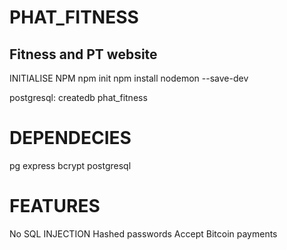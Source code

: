 # PHAT_FITNESS
## Fitness and PT website ##

INITIALISE NPM
npm init
npm install nodemon --save-dev

postgresql:
createdb phat_fitness


# DEPENDECIES
pg
express
bcrypt
postgresql


# FEATURES
No SQL INJECTION
Hashed passwords
Accept Bitcoin payments